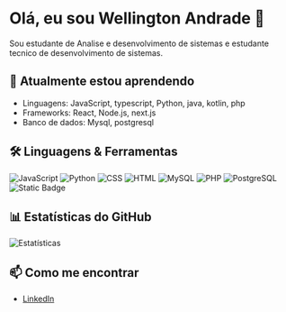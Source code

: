 # Olá, eu sou Wellington Andrade 👋

Sou estudante de Analise e desenvolvimento de sistemas e estudante tecnico de desenvolvimento de sistemas.

## 🌱 Atualmente estou aprendendo
- Linguagens: JavaScript, typescript, Python, java, kotlin, php
- Frameworks: React, Node.js, next.js
- Banco de dados: Mysql, postgresql

## 🛠️ Linguagens & Ferramentas
![JavaScript](https://img.shields.io/badge/-JavaScript-black?style=flat-square&logo=javascript)
![Python](https://img.shields.io/badge/-Python-black?style=flat-square&logo=python)
![CSS](https://img.shields.io/badge/-CSS-black?style=flat-square&logo=css3)
![HTML](https://img.shields.io/badge/-HTML-black?style=flat-square&logo=html5)
![MySQL](https://img.shields.io/badge/-MySQL-black?style=flat-square&logo=mysql)
![PHP](https://img.shields.io/badge/-PHP-black?style=flat-square&logo=php)
![PostgreSQL](https://img.shields.io/badge/PostgreSQL-336791?logo=postgresql&logoColor=white)
![Static Badge](https://img.shields.io/badge/React?logo=React&logoColor=336791)



## 📊 Estatísticas do GitHub
![Estatísticas](https://github-readme-stats.vercel.app/api?username=Wellandradexix100&show_icons=true&theme=radical)

## 📫 Como me encontrar
- [LinkedIn](https://www.linkedin.com/in/wellington-andrade-2b48a8238/)
  
